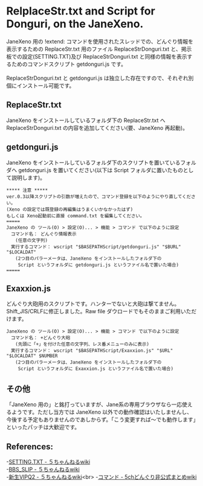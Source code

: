 # RelplaceStr.txt and Script for Donguri, on the JaneXeno.
JaneXeno 用の !extend: コマンドを使用されたスレッドでの、どんぐり情報を表示するための ReplaceStr.txt 用のファイル ReplaceStrDonguri.txt と、掲示板での設定(SETTING.TXT)及び ReplaceStrDonguri.txt と同様の情報を表示するためのコマンドスクリプト getdonguri.js です。<br>
<br>
ReplaceStrDonguri.txt と getdonguri.js は独立した存在ですので、それぞれ別個にインストール可能です。

## ReplaceStr.txt
JaneXeno をインストールしているフォルダ下の ReplaceStr.txt へ ReplaceStrDonguri.txt の内容を追加してください(要、JaneXeno 再起動)。

## getdonguri.js
JaneXeno をインストールしているフォルダ下のスクリプトを置いているフォルダへ getdonguri.js を置いてください(以下は Script フォルダに置いたものとして説明します)。
```
***** 注意 *****
ver.0.3以降スクリプトの引数が増えたので、コマンド登録を以下のようにやり直してください。
(Xeno の設定では既登録の再編集はうまくいかなかったはず)
もしくは Xeno起動前に直接 command.txt を編集してください。
=====
JaneXeno の ツール(O) > 設定(O)... > 機能 > コマンド で以下のように設定
　コマンド名： どんぐり情報表示
　　(任意の文字列)
　実行するコマンド： wscript "$BASEPATHScript/getdonguri.js" "$BURL" "$LOCALDAT"
　　(2つ目のパラーメータは、JaneXeno をインストールしたフォルダ下の
　　 Script というフォルダに getdonguri.js というファイル名で置いた場合)
=====
```
## Exaxxion.js
どんぐり大砲用のスクリプトです。ハンターでないと大砲は撃てません。
<br>Shift_JIS/CRLFに修正しました。Raw file ダウロードでもそのままご利用いただけます。
```
JaneXeno の ツール(O) > 設定(O)... > 機能 > コマンド で以下のように設定
　コマンド名： +どんぐり大砲
　　(先頭に「+」を付けた任意の文字列、レス番メニューのみに表示)
　実行するコマンド： wscript "$BASEPATHScript/Exaxxion.js" "$URL" "$LOCALDAT" $NUMBER
　　(2つ目のパラーメータは、JaneXeno をインストールしたフォルダ下の
　　 Script というフォルダに Exaxxion.js というファイル名で置いた場合)
```
## その他
「JaneXeno 用の」と銘打っていますが、Jane系の専用ブラウザなら一応使えるようです。ただし当方では JaneXeno 以外での動作確認はいたしませんし、今後する予定もありませんのであしからず。「こう変更すれば～でも動作します」といったパッチは大歓迎です。

## References:
-[SETTING.TXT - ５ちゃんねるwiki](https://info.5ch.net/index.php/SETTING.TXT)<br>
-[BBS_SLIP - ５ちゃんねるwiki](https://info.5ch.net/index.php/BBS_SLIP)<br>
-[新生VIPQ2 - ５ちゃんねるwiki](https://info.5ch.net/index.php/%E6%96%B0%E7%94%9FVIPQ2#!extend:)<br>
-[コマンド - 5chどんぐり非公式まとめwiki](https://donguri.wikiru.jp/?command)<br>
